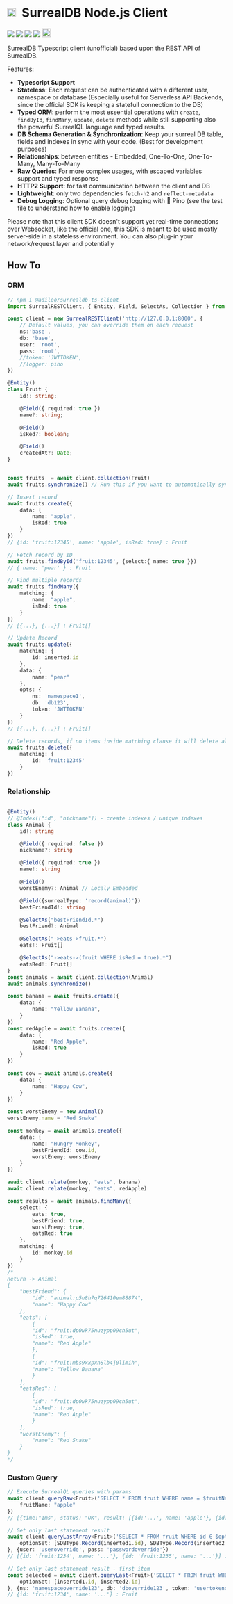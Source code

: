 <h1><img height="20" src="https://github.com/surrealdb/surrealdb/raw/main/img/whatissurreal.svg">&nbsp;&nbsp;SurrealDB Node.js Client</h1>


![](https://img.shields.io/bundlephobia/minzip/@adileo/surrealdb-ts-client)
![](https://img.shields.io/npm/dm/@adileo/surrealdb-ts-client)
![](https://img.shields.io/npm/l/@adileo/surrealdb-ts-client)
![](https://img.shields.io/npm/v/@adileo/surrealdb-ts-client)
<img src="https://img.icons8.com/external-tal-revivo-color-tal-revivo/512/external-typescript-an-open-source-programming-language-developed-and-maintained-by-microsoft-logo-color-tal-revivo.png" height="20">

SurrealDB Typescript client (unofficial) based upon the REST API of SurrealDB.

Features:
* **Typescript Support**
* **Stateless**: Each request can be authenticated with a different user, namespace or database (Especially useful for Serverless API Backends, since the official SDK is keeping a statefull connection to the DB)
* **Typed ORM**: perform the most essential operations with `create`, `findById`, `findMany`, `update`, `delete` methods while still supporting also the powerful SurrealQL language and typed results.
* **DB Schema Generation & Synchronization**: Keep your surreal DB table, fields and indexes in sync with your code. (Best for development purposes)
* **Relationships**: between entities - Embedded, One-To-One, One-To-Many, Many-To-Many
* **Raw Queries**: For more complex usages, with escaped variables support and typed response
* **HTTP2 Support**: for fast communication between the client and DB
* **Lightweight**: only two dependencies `fetch-h2` and `reflect-metadata`
* **Debug Logging**: Optional query debug logging with 🌲 Pino (see the test file to understand how to enable logging)


Please note that this client SDK doesn't support yet real-time connections over Websocket, like the official one, this SDK is meant to be used mostly server-side in a stateless environment. You can also plug-in your network/request layer and potentially 

## How To


### ORM

```typescript
// npm i @adileo/surrealdb-ts-client
import SurrealRESTClient, { Entity, Field, SelectAs, Collection } from "@adileo/surrealdb-ts-client"

const client = new SurrealRESTClient('http://127.0.0.1:8000', {
    // Default values, you can override them on each request
    ns:'base',
    db: 'base',
    user: 'root',
    pass: 'root',
    //token: 'JWTTOKEN',
    //logger: pino
})

@Entity()
class Fruit {
    id!: string;

    @Field({ required: true })
    name?: string;

    @Field()
    isRed?: boolean;

    @Field()
    createdAt?: Date;
}


const fruits  = await client.collection(Fruit)
await fruits.synchronize() // Run this if you want to automatically sync the DB schema

// Insert record
await fruits.create({
    data: {
        name: "apple",
        isRed: true
    }
})
// {id: 'fruit:12345', name: 'apple', isRed: true} : Fruit

// Fetch record by ID
await fruits.findById('fruit:12345', {select:{ name: true }})
// { name: 'pear' } : Fruit

// Find multiple records
await fruits.findMany({
    matching: {
        name: "apple",
        isRed: true
    }
})
// [{...}, {...}] : Fruit[]

// Update Record
await fruits.update({
    matching: {
        id: inserted.id
    },
    data: {
        name: "pear"
    },
    opts: {
        ns: 'namespace1',
        db: 'db123',
        token: 'JWTTOKEN'
    }
})
// [{...}, {...}] : Fruit[]

// Delete records, if no items inside matching clause it will delete all the table
await fruits.delete({
    matching: {
        id: 'fruit:12345'
    }
})
```
### Relationship
```typescript

@Entity()
// @Index(["id", "nickname"]) - create indexes / unique indexes
class Animal {
    id!: string

    @Field({ required: false })
    nickname?: string

    @Field({ required: true })
    name!: string

    @Field()
    worstEnemy?: Animal // Localy Embedded

    @Field({surrealType: 'record(animal)'})
    bestFriendId!: string

    @SelectAs("bestFriendId.*")
    bestFriend?: Animal

    @SelectAs("->eats->fruit.*")
    eats!: Fruit[]

    @SelectAs("->eats->(fruit WHERE isRed = true).*")
    eatsRed!: Fruit[]
}
const animals = await client.collection(Animal)
await animals.synchronize()

const banana = await fruits.create({
    data: {
        name: "Yellow Banana",
    }
})
const redApple = await fruits.create({
    data: {
        name: "Red Apple",
        isRed: true
    }
})

const cow = await animals.create({
    data: {
        name: "Happy Cow",
    }
})

const worstEnemy = new Animal()
worstEnemy.name = "Red Snake"

const monkey = await animals.create({
    data: {
        name: "Hungry Monkey",
        bestFriendId: cow.id,
        worstEnemy: worstEnemy
    }
})

await client.relate(monkey, "eats", banana)
await client.relate(monkey, "eats", redApple)

const results = await animals.findMany({
    select: {
        eats: true,
        bestFriend: true,
        worstEnemy: true,
        eatsRed: true
    },
    matching: {
        id: monkey.id
    }
})
/*
Return -> Animal
{
    "bestFriend": { 
        "id": "animal:p5u8h7q726410em88874",
        "name": "Happy Cow"
    },
    "eats": [
        {
        "id": "fruit:dp0wk75nuzypp09ch5ut",
        "isRed": true,
        "name": "Red Apple"
        },
        {
        "id": "fruit:mbs9xxpxn8lb4j0limih",
        "name": "Yellow Banana"
        }
    ],
    "eatsRed": [
        {
        "id": "fruit:dp0wk75nuzypp09ch5ut",
        "isRed": true,
        "name": "Red Apple"
        }
    ],
    "worstEnemy": {
        "name": "Red Snake"
    }
}
*/
```

### Custom Query

```typescript
// Execute SurrealQL queries with params
await client.queryRaw<Fruit>('SELECT * FROM fruit WHERE name = $fruitName', {
    fruitName: "apple"
})
// [{time:"1ms", status: "OK", result: [{id:'...', name: 'apple'}, {id:'...', ...}]}]

// Get only last statement result
await client.queryLastArray<Fruit>('SELECT * FROM fruit WHERE id ∈ $optionSet', {
    optionSet: [SDBType.Record(inserted1.id), SDBType.Record(inserted2.id)]
}, {user: 'useroverride', pass: 'passwordoverride'})
// [{id: 'fruit:1234', name: '...'}, {id: 'fruit:1235', name: '...'}] : Fruit[]

// Get only last statement result - first item
const selected = await client.queryLast<Fruit>('SELECT * FROM fruit WHERE id ∈ $optionSet', {
    optionSet: [inserted1.id, inserted2.id]
}, {ns: 'namespaceoverride123', db: 'dboverride123', token: 'usertokenoverride'})
// {id: 'fruit:1234', name: '...'} : Fruit

```